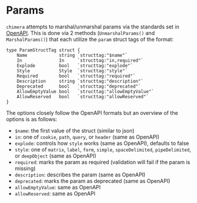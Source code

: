 # Params
`chimera` attempts to marshal/unmarshal params via the standards set in [OpenAPI](https://spec.openapis.org/oas/v3.1.0#parameter-object).
This is done via 2 methods (`UnmarshalParams()` and `MarshalParams()`) that each utilize the `param` struct tags of the format:
```golang
type ParamStructTag struct {
	Name            string `structtag:"$name"`
	In              In     `structtag:"in,required"`
	Explode         bool   `structtag:"explode"`
	Style           Style  `structtag:"style"`
	Required        bool   `structtag:"required"`
	Description     string `structtag:"description"`
	Deprecated      bool   `structtag:"deprecated"`
	AllowEmptyValue bool   `structtag:"allowEmptyValue"`
	AllowReserved   bool   `structtag:"allowReserved"`
}
```
The options closely follow the OpenAPI formats but an overview of the options is as follows:
- `$name`: the first value of the struct (similar to json)
- `in`: one of `cookie`, `path`, `query`, or `header` (same as OpenAPI)
- `explode`: controls how `style` works (same as OpenAPI), defaults to false
- `style`: one of `matrix`, `label`, `form`, `simple`, `spaceDelimited`, `pipeDelimited`, or `deepObject` (same as OpenAPI)
- `required`: marks the param as required (validation will fail if the param is missing)
- `description`: describes the param (same as OpenAPI)
- `deprecated`: marks the param as deprecated  (same as OpenAPI)
- `allowEmptyValue`: same as OpenAPI
- `allowReserved`: same as OpenAPI